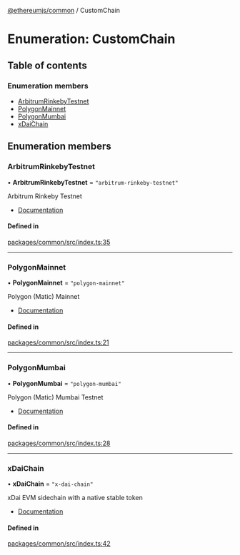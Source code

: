 [@ethereumjs/common](../README.md) / CustomChain

# Enumeration: CustomChain

## Table of contents

### Enumeration members

- [ArbitrumRinkebyTestnet](CustomChain.md#arbitrumrinkebytestnet)
- [PolygonMainnet](CustomChain.md#polygonmainnet)
- [PolygonMumbai](CustomChain.md#polygonmumbai)
- [xDaiChain](CustomChain.md#xdaichain)

## Enumeration members

### ArbitrumRinkebyTestnet

• **ArbitrumRinkebyTestnet** = `"arbitrum-rinkeby-testnet"`

Arbitrum Rinkeby Testnet

- [Documentation](https://developer.offchainlabs.com/docs/public_testnet)

#### Defined in

[packages/common/src/index.ts:35](https://github.com/ethereumjs/ethereumjs-monorepo/blob/master/packages/common/src/index.ts#L35)

___

### PolygonMainnet

• **PolygonMainnet** = `"polygon-mainnet"`

Polygon (Matic) Mainnet

- [Documentation](https://docs.matic.network/docs/develop/network-details/network)

#### Defined in

[packages/common/src/index.ts:21](https://github.com/ethereumjs/ethereumjs-monorepo/blob/master/packages/common/src/index.ts#L21)

___

### PolygonMumbai

• **PolygonMumbai** = `"polygon-mumbai"`

Polygon (Matic) Mumbai Testnet

- [Documentation](https://docs.matic.network/docs/develop/network-details/network)

#### Defined in

[packages/common/src/index.ts:28](https://github.com/ethereumjs/ethereumjs-monorepo/blob/master/packages/common/src/index.ts#L28)

___

### xDaiChain

• **xDaiChain** = `"x-dai-chain"`

xDai EVM sidechain with a native stable token

- [Documentation](https://www.xdaichain.com/)

#### Defined in

[packages/common/src/index.ts:42](https://github.com/ethereumjs/ethereumjs-monorepo/blob/master/packages/common/src/index.ts#L42)
